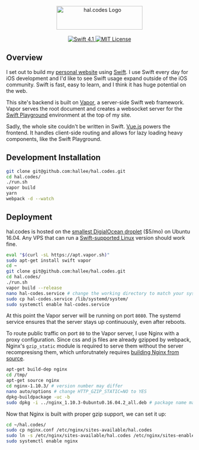 <p align="center">
	<a href="http://hal.codes">
    <img src="http://hal.nyc/f/hal-codes-logo.svg" width="232" height="64" alt="hal.codes Logo">
	</a>
    <br>
    <br>
    <a href="https://swift.org">
        <img src="http://img.shields.io/badge/swift-4.1-brightgreen.svg" alt="Swift 4.1">
    </a>
    <a href="LICENSE">
        <img src="http://img.shields.io/badge/license-MIT-brightgreen.svg" alt="MIT License">
    </a>
</p>

## Overview

I set out to build my [personal website](https://hal.codes) using [Swift](https://swift.org/about/). I use Swift every day for iOS development and I'd like to see Swift usage expand outside of the iOS community. Swift is fast, easy to learn, and I think it has huge potential on the web.

This site's backend is built on [Vapor](https://vapor.codes), a server-side Swift web framework. Vapor serves the root document and creates a websocket server for the [Swift Playground]() environment at the top of my site.

Sadly, the whole site couldn't be written in Swift. [Vue.js](https://vuejs.org/v2/guide/) powers the frontend. It handles client-side routing and allows for lazy loading heavy components, like the Swift Playground.

## Development Installation

```bash
git clone git@github.com:hallee/hal.codes.git
cd hal.codes/
./run.sh
vapor build
yarn
webpack -d --watch
```

## Deployment

hal.codes is hosted on the [smallest DigialOcean droplet](https://www.digitalocean.com/pricing/) ($5/mo) on Ubuntu 16.04. Any VPS that can run a [Swift-supported Linux](https://swift.org/download/#releases) version should work fine.

```bash
eval "$(curl -sL https://apt.vapor.sh)"
sudo apt-get install swift vapor
cd ~
git clone git@github.com:hallee/hal.codes.git
cd hal.codes/
./run.sh
vapor build --release
nano hal-codes.service # change the working directory to match your system
sudo cp hal-codes.service /lib/systemd/system/
sudo systemctl enable hal-codes.service
```

At this point the Vapor server will be running on port `8080`. The systemd service ensures that the server stays up continuously, even after reboots.

To route public traffic on port `80` to the Vapor server, I use Nginx with a proxy configuration.
Since css and js files are already gzipped by webpack, Nginx's `gzip_static` module is required to serve them without the server recompresisng them, which unforutnately requires [building Nginx from source](https://www.garron.me/en/go2linux/nginx-gzip_static-ubuntu.html). 

```bash
apt-get build-dep nginx
cd /tmp/
apt-get source nginx
cd nginx-1.10.3/ # version number may differ
nano auto/options # change HTTP_GZIP_STATIC=NO to YES
dpkg-buildpackage -uc -b
sudo dpkg -i ../nginx_1.10.3-0ubuntu0.16.04.2_all.deb # package name may differ
```

Now that Nginx is built with proper gzip support, we can set it up:

```bash
cd ~/hal.codes/
sudo cp nginx.conf /etc/nginx/sites-available/hal.codes
sudo ln -s /etc/nginx/sites-available/hal.codes /etc/nginx/sites-enabled/
sudo systemctl enable nginx
```

